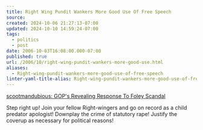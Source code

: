 ```yaml
---
title: Right Wing Pundit Wankers More Good Use Of Free Speech
source: 
created: 2024-10-06 21:27:13-07:00
updated: 2024-10-10 14:59:24-07:00
tags:
  - politics
  - post
date: 2006-10-03T16:08:00.000-07:00
published: true
url: /2006/10/right-wing-pundit-wankers-more-good-use.html
aliases:
  - Right-wing-pundit-wankers-more-good-use-of-free-speech
linter-yaml-title-alias: Right-wing-pundit-wankers-more-good-use-of-free-speech
---
```



[scootmandubious: GOP's Revealing Response To Foley Scandal](https://scootmandubious.blogspot.com/2006/10/gops-revealing-response-to-foley.html "scootmandubious: GOP's Revealing Response To Foley Scandal")  
  
Step right up! Join your fellow Right-wingers and go on record as a child predator apologist! Downplay the crime of statutory rape! Justify the coverup as necessary for political reasons!